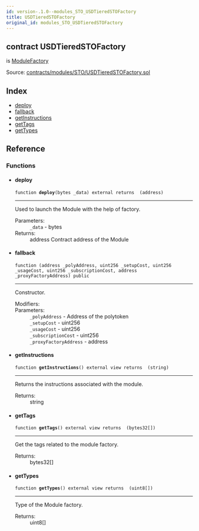 ```yaml
---
id: version-.1.0--modules_STO_USDTieredSTOFactory
title: USDTieredSTOFactory
original_id: modules_STO_USDTieredSTOFactory
---
```


<div class="contract-doc"><div class="contract"><h2 class="contract-header"><span class="contract-kind">contract</span> USDTieredSTOFactory</h2><p class="base-contracts"><span>is</span> <a href="modules_ModuleFactory.html">ModuleFactory</a></p><div class="source">Source: <a href="https://github.com/PolymathNetwork/polymath-core/blob/v2.0.0/contracts/modules/STO/USDTieredSTOFactory.sol" target="_blank">contracts/modules/STO/USDTieredSTOFactory.sol</a></div></div><div class="index"><h2>Index</h2><ul><li><a href="modules_STO_USDTieredSTOFactory.html#deploy">deploy</a></li><li><a href="modules_STO_USDTieredSTOFactory.html#">fallback</a></li><li><a href="modules_STO_USDTieredSTOFactory.html#getInstructions">getInstructions</a></li><li><a href="modules_STO_USDTieredSTOFactory.html#getTags">getTags</a></li><li><a href="modules_STO_USDTieredSTOFactory.html#getTypes">getTypes</a></li></ul></div><div class="reference"><h2>Reference</h2><div class="functions"><h3>Functions</h3><ul><li><div class="item function"><span id="deploy" class="anchor-marker"></span><h4 class="name">deploy</h4><div class="body"><code class="signature">function <strong>deploy</strong><span>(bytes _data) </span><span>external </span><span>returns  (address) </span></code><hr/><div class="description"><p>Used to launch the Module with the help of factory.</p></div><dl><dt><span class="label-parameters">Parameters:</span></dt><dd><div><code>_data</code> - bytes</div></dd><dt><span class="label-return">Returns:</span></dt><dd>address Contract address of the Module</dd></dl></div></div></li><li><div class="item function"><span id="fallback" class="anchor-marker"></span><h4 class="name">fallback</h4><div class="body"><code class="signature">function <strong></strong><span>(address _polyAddress, uint256 _setupCost, uint256 _usageCost, uint256 _subscriptionCost, address _proxyFactoryAddress) </span><span>public </span></code><hr/><div class="description"><p>Constructor.</p></div><dl><dt><span class="label-modifiers">Modifiers:</span></dt><dd></dd><dt><span class="label-parameters">Parameters:</span></dt><dd><div><code>_polyAddress</code> - Address of the polytoken</div><div><code>_setupCost</code> - uint256</div><div><code>_usageCost</code> - uint256</div><div><code>_subscriptionCost</code> - uint256</div><div><code>_proxyFactoryAddress</code> - address</div></dd></dl></div></div></li><li><div class="item function"><span id="getInstructions" class="anchor-marker"></span><h4 class="name">getInstructions</h4><div class="body"><code class="signature">function <strong>getInstructions</strong><span>() </span><span>external </span><span>view </span><span>returns  (string) </span></code><hr/><div class="description"><p>Returns the instructions associated with the module.</p></div><dl><dt><span class="label-return">Returns:</span></dt><dd>string</dd></dl></div></div></li><li><div class="item function"><span id="getTags" class="anchor-marker"></span><h4 class="name">getTags</h4><div class="body"><code class="signature">function <strong>getTags</strong><span>() </span><span>external </span><span>view </span><span>returns  (bytes32[]) </span></code><hr/><div class="description"><p>Get the tags related to the module factory.</p></div><dl><dt><span class="label-return">Returns:</span></dt><dd>bytes32[]</dd></dl></div></div></li><li><div class="item function"><span id="getTypes" class="anchor-marker"></span><h4 class="name">getTypes</h4><div class="body"><code class="signature">function <strong>getTypes</strong><span>() </span><span>external </span><span>view </span><span>returns  (uint8[]) </span></code><hr/><div class="description"><p>Type of the Module factory.</p></div><dl><dt><span class="label-return">Returns:</span></dt><dd>uint8[]</dd></dl></div></div></li></ul></div></div></div>
